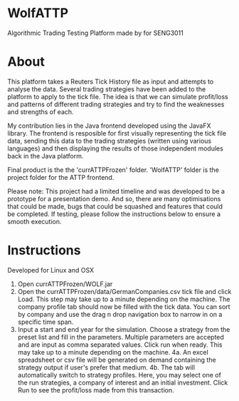 # WolfATTP
Algorithmic Trading Testing Platform made by for SENG3011

# About
This platform takes a Reuters Tick History file as input and attempts to analyse the data. Several trading strategies have been added to the platform to apply to the tick file. The idea is that we can simulate profit/loss and patterns of different trading strategies and try to find the weaknesses and strengths of each.

My contribution lies in the Java frontend developed using the JavaFX library. The frontend is resposible for first visually representing the tick file data, sending this data to the trading strategies (written using various languages) and then displaying the results of those independent modules back in the Java platform.

Final product is the the 'currATTPFrozen' folder. 'WolfATTP' folder is the project folder for the ATTP frontend.

Please note: This project had a limited timeline and was developed to be a prototype for a presentation demo. And so, there are many optimisations that could be made, bugs that could be squashed and features that could be completed. If testing, please follow the instructions below to ensure a smooth execution.

# Instructions
Developed for Linux and OSX
1. Open currATTPFrozen/WOLF.jar
2. Open the currATTPFrozen/data/GermanCompanies.csv tick file and click Load. This step may take up to a minute depending on the machine. The company profile tab should now be filled with the tick data. You can sort by company and use the drag n drop navigation box to narrow in on a specific time span.
3. Input a start and end year for the simulation. Choose a strategy from the preset list and fill in the parameters. Multiple parameters are accepted and are input as comma separated values. Click run when ready. This may take up to a minute depending on the machine.
4a. An excel spreadsheet or csv file will be generated on demand containing the strategy output if user's prefer that medium.
4b. The tab will automatically switch to strategy profiles. Here, you may select one of the run strategies, a company of interest and an initial investment. Click Run to see the profit/loss made from this transaction.
